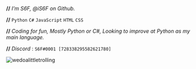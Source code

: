 
**//** *I’m S6F, @iS6F on Github.*

**//** ``Python`` ``C#`` ``JavaScript`` ``HTML`` ``CSS``

**//** *Coding for fun, Mostly Python or C#, Looking to improve at Python as my main language.*

**//** *Discord* : ``S6F#0001 [728338295582621780]``

![wedoalittletrolling](https://user-images.githubusercontent.com/66199912/147183043-223d7f11-0547-4625-9923-8327d63ba5b1.jpg)
